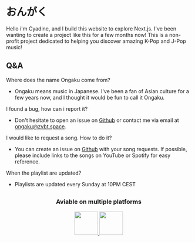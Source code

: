 # おんがく

Hello i'm Cyadine, and I build this website to explore Next.js. I've been wanting to create a project like this for a few months now!
This is a non-profit project dedicated to helping you discover amazing K-Pop and J-Pop music!

## Q&A

Where does the name Ongaku come from?
- Ongaku means music in Japanese. I've been a fan of Asian culture for a few years now, and I thought it would be fun to call it Ongaku.

I found a bug, how can i report it?
- Don't hesitate to open an issue on [Github](https://github.com/zvbt/ongaku/issues) or contact me via email at ongaku@zvbt.space.

I would like to request a song. How to do it?
- You can create an issue on [Github](https://github.com/zvbt/ongaku/issues) with your song requests. If possible, please include links to the songs on YouTube or Spotify for easy reference.

When the playlist are updated?
- Playlists are updated every Sunday at 10PM CEST


##
<div align="center">
<h3>Aviable on multiple platforms</h3>
<a target="_blank" href="https://premid.app/store/presences/Ongaku">
<img  src="https://avatars3.githubusercontent.com/u/46326568?s=400&amp;u=15e4a4988014780288d30ffb969fd1569fec23e6&amp;v=4" height="64px" draggable="false">
</a>
<a target="_blank" href="https://discord.com/oauth2/authorize?client_id=1271103628127506522&permissions=2184203264&integration_type=0&scope=bot">
<img  src="https://r2.e-z.host/7ed0180f-b228-49a7-be1e-0183c1938777/wj4ahk4r.jpg" height="64px" draggable="false">
</a>

</div>
